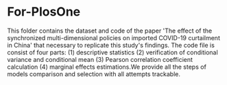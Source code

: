 # For-PlosOne
This folder contains the dataset and code of the paper 'The effect of the synchronized multi-dimensional policies on imported COVID-19 curtailment in China' that necessary to replicate this study's findings.
The code file is consist of four parts: 
(1) descriptive statistics
(2) verification of conditional variance and conditional mean 
(3) Pearson correlation coefficient calculation
(4) marginal effects estimations.We provide all the steps of models comparison and selection with all attempts trackable.
